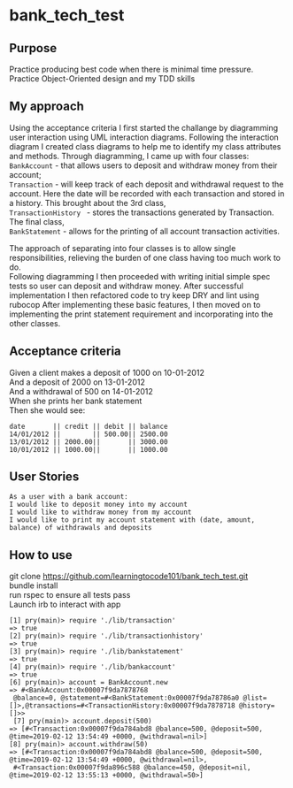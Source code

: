# bank_tech_test

## Purpose
Practice producing best code when there is minimal time pressure.  
Practice Object-Oriented design and my TDD skills

## My approach
Using the acceptance criteria I first started the challange by diagramming user interaction using UML interaction diagrams. Following the interaction diagram I created class diagrams to help me to identify my class attributes and methods. Through diagramming, I came up with four classes:  
```BankAccount``` - that allows users to deposit and withdraw money from their account;   
```Transaction``` - will keep track of each deposit and withdrawal request to the account. Here the date will be recorded with each transaction and stored in a history. This brought about the 3rd class,   
```TransactionHistory ``` - stores the transactions generated by Transaction. The final class,   
```BankStatement``` - allows for the printing of all account transaction activities.   

The approach of separating into four classes is to allow single responsibilities, relieving the burden of one class having too much work to do.  
Following diagramming I then proceeded with writing initial simple spec tests so user can deposit and withdraw money. After successful implementation I then refactored code to try keep DRY and lint using rubocop
After implementing these basic features, I then moved on to implementing the print statement requirement and incorporating into the other classes.

## Acceptance criteria
Given a client makes a deposit of 1000 on 10-01-2012  
And a deposit of 2000 on 13-01-2012  
And a withdrawal of 500 on 14-01-2012  
When she prints her bank statement  
Then she would see:  
```
date       || credit || debit || balance
14/01/2012 ||        || 500.00|| 2500.00
13/01/2012 || 2000.00||       || 3000.00
10/01/2012 || 1000.00||       || 1000.00
```
## User Stories
```
As a user with a bank account:  
I would like to deposit money into my account  
I would like to withdraw money from my account  
I would like to print my account statement with (date, amount, balance) of withdrawals and deposits  
```

## How to use
git clone https://github.com/learningtocode101/bank_tech_test.git  
bundle install  
run rspec to ensure all tests pass   
Launch irb to interact with app 

```
[1] pry(main)> require './lib/transaction'
=> true
[2] pry(main)> require './lib/transactionhistory'
=> true
[3] pry(main)> require './lib/bankstatement'
=> true
[4] pry(main)> require './lib/bankaccount'
=> true
[6] pry(main)> account = BankAccount.new
=> #<BankAccount:0x00007f9da7878768
 @balance=0, @statement=#<BankStatement:0x00007f9da78786a0 @list=[]>,@transactions=#<TransactionHistory:0x00007f9da7878718 @history=[]>>
 [7] pry(main)> account.deposit(500)
=> [#<Transaction:0x00007f9da784abd8 @balance=500, @deposit=500, @time=2019-02-12 13:54:49 +0000, @withdrawal=nil>]
[8] pry(main)> account.withdraw(50)
=> [#<Transaction:0x00007f9da784abd8 @balance=500, @deposit=500, @time=2019-02-12 13:54:49 +0000, @withdrawal=nil>,
 #<Transaction:0x00007f9da896c588 @balance=450, @deposit=nil, @time=2019-02-12 13:55:13 +0000, @withdrawal=50>]
```
 

